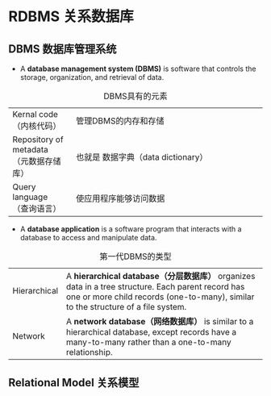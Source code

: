 # RDBMS 关系数据库

## DBMS 数据库管理系统

- A <b>database management system (DBMS)</b> is software that controls the storage, organization, and retrieval of data.

<table>
    <caption>DBMS具有的元素</caption>
    <tr>
        <td width="25%">Kernal code<br/>（内核代码）</td>
        <td width="75%">管理DBMS的内存和存储</td>
    </tr>
    <tr>
        <td>Repository of metadata<br/>（元数据存储库）</td>
        <td>也就是 数据字典（data dictionary）</td>
    </tr>
    <tr>
        <td>Query language<br/>（查询语言）</td>
        <td>使应用程序能够访问数据</td>
    </tr>
</table>

- A <b>database application</b> is a software program that interacts with a database to access and manipulate data.

<table>
    <caption>第一代DBMS的类型</caption>
    <tr>
        <td width="10%">Hierarchical</td>
        <td width="90%">A <b>hierarchical database（分层数据库）</b> organizes data in a tree structure. Each parent record has one or more child records (one-to-many), similar to the structure of a file system.</td>
    </tr>
    <tr>
        <td>Network</td>
        <td>A <b>network database（网络数据库）</b> is similar to a hierarchical database, except records have a many-to-many rather than a one-to-many relationship.</td>
    </tr>
</table>

## Relational Model 关系模型